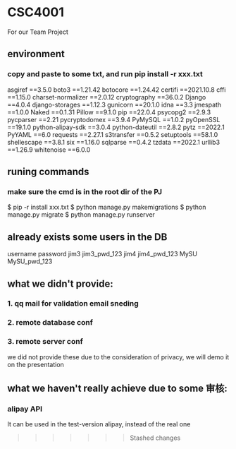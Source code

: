 # CSC4001
For our Team Project


## environment
### copy and paste to some txt, and run pip install -r xxx.txt
asgiref            ==3.5.0
boto3              ==1.21.42
botocore           ==1.24.42
certifi            ==2021.10.8
cffi               ==1.15.0
charset-normalizer ==2.0.12
cryptography       ==36.0.2
Django             ==4.0.4
django-storages    ==1.12.3
gunicorn           ==20.1.0
idna               ==3.3
jmespath           ==1.0.0
Naked              ==0.1.31
Pillow             ==9.1.0
pip                ==22.0.4
psycopg2           ==2.9.3
pycparser          ==2.21
pycryptodomex      ==3.9.4
PyMySQL            ==1.0.2
pyOpenSSL          ==19.1.0
python-alipay-sdk  ==3.0.4
python-dateutil    ==2.8.2
pytz               ==2022.1
PyYAML             ==6.0
requests           ==2.27.1
s3transfer         ==0.5.2
setuptools         ==58.1.0
shellescape        ==3.8.1
six                ==1.16.0
sqlparse           ==0.4.2
tzdata             ==2022.1
urllib3            ==1.26.9
whitenoise         ==6.0.0

## runing commands
### make sure the cmd is in the root dir of the PJ 
$ pip -r install xxx.txt
$ python manage.py makemigrations
$ python manage.py migrate
$ python manage.py runserver

## already exists some users in the DB
username            password
jim3                jim3_pwd_123
jim4                jim4_pwd_123
MySU                MySU_pwd_123

## what we didn't provide:
### 1. qq mail for validation email sneding
### 2. remote database conf
### 3. remote server conf
we did not provide these due to the consideration of privacy, 
we will demo it on the presentation

## what we haven't really achieve due to some 审核:
### alipay API
It can be used in the test-version alipay, instead of the real one
>>>>>>> Stashed changes
